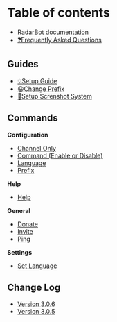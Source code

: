 # Table of contents

* [RadarBot documentation](index.md)
* [❓Frequently Asked Questions](faq.md)

## Guides

* [💡Setup Guide](guides/setup-guide.md)
* [😀Change Prefix](guides/change-prefix.md)
* [📸Setup Screnshot System](guides/setup-screenshots.md)

## Commands
**Configuration**

* [Channel Only](commands/configuration/channelonly.md)
* [Command (Enable or Disable)](commands/configuration/command.md)
* [Language](commands/configuration/language.md)
* [Prefix](commands/configuration/prefix.md)

**Help**
* [Help](commands/help/help.md)

**General**

* [Donate](commands/general/donate.md)
* [Invite](commands/general/invite.md)
* [Ping](commands/general/ping.md)

**Settings**
* [Set Language](commands/settings/setlanguage.md)



## Change Log
* [Version 3.0.6](changelog/V.3.0.6.md)
* [Version 3.0.5](changelog/V.3.0.5.md)